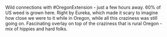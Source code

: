 Wild connections with #OregonExtension - just a few hours away. 60% of US weed is grown here. Right by Eureka, which made it scary to imagine how close we were to it while in Oregon, while all this craziness was still going on. Fascinating overlay on top of the craziness that is rural Oregon - mix of hippies and hard folks. 